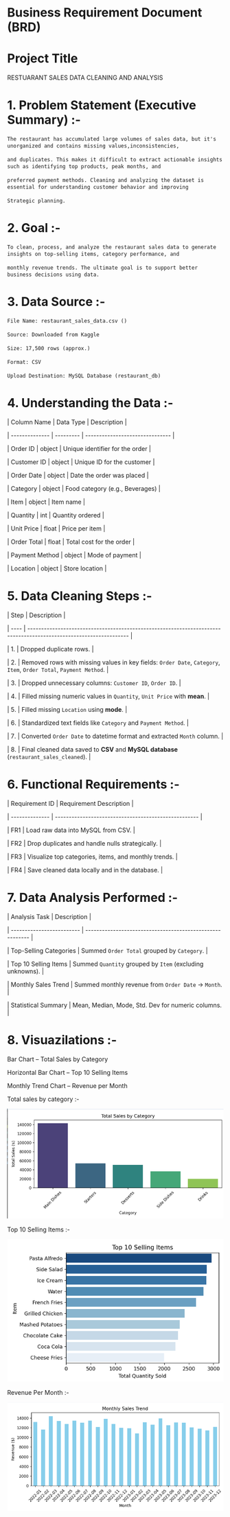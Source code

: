 #                                Business Requirement Document (BRD)

# Project Title
  
  RESTUARANT SALES DATA CLEANING AND ANALYSIS

  # 1. Problem Statement (Executive Summary) :-

    The restaurant has accumulated large volumes of sales data, but it's unorganized and contains missing values,inconsistencies,

    and duplicates. This makes it difficult to extract actionable insights such as identifying top products, peak months, and 
    
    preferred payment methods. Cleaning and analyzing the dataset is essential for understanding customer behavior and improving

    Strategic planning.

  # 2. Goal :-

    To clean, process, and analyze the restaurant sales data to generate insights on top-selling items, category performance, and
    
    monthly revenue trends. The ultimate goal is to support better business decisions using data.

  # 3. Data Source :-

    File Name: restaurant_sales_data.csv ()

    Source: Downloaded from Kaggle

    Size: 17,500 rows (approx.)

    Format: CSV

    Upload Destination: MySQL Database (restaurant_db)

 # 4. Understanding the Data :-

   | Column Name    | Data Type | Description                     |

   | -------------- | --------- | ------------------------------- |

   | Order ID       | object    | Unique identifier for the order |

   | Customer ID    | object    | Unique ID for the customer      |

   | Order Date     | object    | Date the order was placed       |

   | Category       | object    | Food category (e.g., Beverages) |

   | Item           | object    | Item name                       |

   | Quantity       | int       | Quantity ordered                |

   | Unit Price     | float     | Price per item                  |

   | Order Total    | float     | Total cost for the order        |

   | Payment Method | object    | Mode of payment                 |

   | Location       | object    | Store location                  |

 # 5. Data Cleaning Steps :-

   | Step | Description                                                                                                        |

   | ---- | ------------------------------------------------------------------------------------------------------------------ |

   | 1️.   | Dropped duplicate rows.                                                                                            |

   | 2️.   | Removed rows with missing values in key fields: `Order Date`, `Category`, `Item`, `Order Total`, `Payment Method`. |

   | 3️.   | Dropped unnecessary columns: `Customer ID`, `Order ID`.                                                            |

   | 4️.   | Filled missing numeric values in `Quantity`, `Unit Price` with **mean**.                                           |

   | 5️.   | Filled missing `Location` using **mode**.                                                                          |

   | 6️.   | Standardized text fields like `Category` and `Payment Method`.                                                     |

   | 7️.   | Converted `Order Date` to datetime format and extracted `Month` column.                                            |

   | 8️.   | Final cleaned data saved to **CSV** and **MySQL database** (`restaurant_sales_cleaned`).                           |

 # 6. Functional Requirements :-

   | Requirement ID | Requirement Description                              |

   | -------------- | ---------------------------------------------------- |

   | FR1            | Load raw data into MySQL from CSV.                   |

   | FR2            | Drop duplicates and handle nulls strategically.      |

   | FR3            | Visualize top categories, items, and monthly trends. |

   | FR4            | Save cleaned data locally and in the database.       |

 # 7. Data Analysis Performed :-

   | Analysis Task             | Description                                               |

   | ------------------------- | --------------------------------------------------------- |

   |  Top-Selling Categories | Summed `Order Total` grouped by `Category`.               |

   |  Top 10 Selling Items   | Summed `Quantity` grouped by `Item` (excluding unknowns). |

   |  Monthly Sales Trend    | Summed monthly revenue from `Order Date` → `Month`.       |

   |  Statistical Summary    | Mean, Median, Mode, Std. Dev for numeric columns.         |

 # 8. Visuazilations :-

   Bar Chart               –     Total Sales by Category

   Horizontal Bar Chart    –     Top 10 Selling Items

   Monthly Trend Chart     –     Revenue per Month


Total sales by category :-

<img src = "https://github.com/Maanvitha6/GENAI/blob/main/Assets/figure%201(total%20sales%20by%20category).png">

Top 10 Selling Items :-

<img src = "https://github.com/Maanvitha6/GENAI/blob/main/Assets/figure%202(Top%2010%20selling%20items).png">

Revenue Per Month :-

<img src = "https://github.com/Maanvitha6/GENAI/blob/main/Assets/figure%203(Monthly%20sales%20trend).png">



